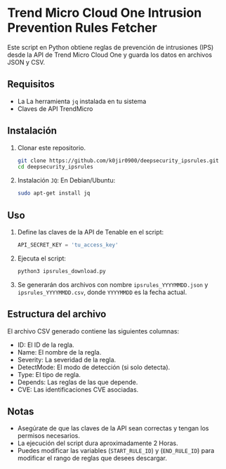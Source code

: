 # Trend Micro Cloud One Intrusion Prevention Rules Fetcher

Este script en Python obtiene reglas de prevención de intrusiones (IPS) desde la API de Trend Micro Cloud One y guarda los datos en archivos JSON y CSV.

## Requisitos

- La La herramienta `jq` instalada en tu sistema
- Claves de API TrendMicro

## Instalación

1. Clonar este repositorio.
   ```sh
   git clone https://github.com/k0jir0900/deepsecurity_ipsrules.git
   cd deepsecurity_ipsrules
    ```
2. Instalación `JQ`:
   En Debian/Ubuntu:
      ```bash
      sudo apt-get install jq
      ```
## Uso
1. Define las claves de la API de Tenable en el script:
    ```python
    API_SECRET_KEY = 'tu_access_key'
    ```

2. Ejecuta el script:
    ```bash
    python3 ipsrules_download.py
    ```

3. Se generarán dos archivos con nombre `ipsrules_YYYYMMDD.json` y `ipsrules_YYYYMMDD.csv`, donde `YYYYMMDD` es la fecha actual.

## Estructura del archivo

El archivo CSV generado contiene las siguientes columnas:

- ID: El ID de la regla.
- Name: El nombre de la regla.
- Severity: La severidad de la regla.
- DetectMode: El modo de detección (si solo detecta).
- Type: El tipo de regla.
- Depends: Las reglas de las que depende.
- CVE: Las identificaciones CVE asociadas.

## Notas

- Asegúrate de que las claves de la API sean correctas y tengan los permisos necesarios.
- La ejecución del script dura aproximadamente 2 Horas.
- Puedes modificar las variables (`START_RULE_ID`) y (`END_RULE_ID`) para modificar el rango de reglas que desees descargar.
